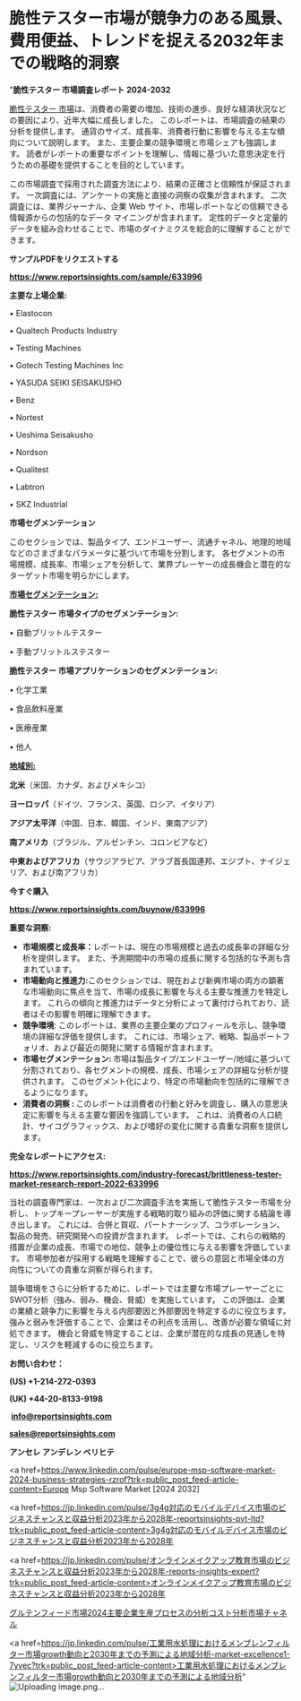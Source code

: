 # 脆性テスター市場が競争力のある風景、費用便益、トレンドを捉える2032年までの戦略的洞察

"<strong>脆性テスター 市場調査レポート 2024-2032</strong>

<a href=https://www.reportsinsights.com/sample/633996>脆性テスター 市場</a>は、消費者の需要の増加、技術の進歩、良好な経済状況などの要因により、近年大幅に成長しました。 このレポートは、市場調査の結果の分析を提供します。 通貨のサイズ、成長率、消費者行動に影響を与える主な傾向について説明します。 また、主要企業の競争環境と市場シェアも強調します。 読者がレポートの重要なポイントを理解し、情報に基づいた意思決定を行うための基礎を提供することを目的としています。

この市場調査で採用された調査方法により、結果の正確さと信頼性が保証されます。 一次調査には、アンケートの実施と直接の洞察の収集が含まれます。 二次調査には、業界ジャーナル、企業 Web サイト、市場レポートなどの信頼できる情報源からの包括的なデータ マイニングが含まれます。 定性的データと定量的データを組み合わせることで、市場のダイナミクスを総合的に理解することができます。

<strong><b>サンプルPDFをリクエストする</b></strong>

<a href=https://www.reportsinsights.com/sample/633996><strong><u>https://www.reportsinsights.com/sample/633996</u></strong></a>

<strong>主要な上場企業:</strong>

• Elastocon

• Qualtech Products Industry

• Testing Machines

• Gotech Testing Machines Inc

• YASUDA SEIKI SEISAKUSHO

• Benz

• Nortest

• Ueshima Seisakusho

• Nordson

• Qualitest

• Labtron

• SKZ Industrial

<strong>市場セグメンテーション</strong>

このセクションでは、製品タイプ、エンドユーザー、流通チャネル、地理的地域などのさまざまなパラメータに基づいて市場を分割します。 各セグメントの市場規模、成長率、市場シェアを分析して、業界プレーヤーの成長機会と潜在的なターゲット市場を明らかにします。

<strong><u>市場セグメンテーション</u></strong><strong><u>:</u></strong>

<strong>脆性テスター 市場タイプのセグメンテーション:</strong>

• 自動ブリットルテスター

• 手動ブリットルステスター

<strong>脆性テスター 市場アプリケーションのセグメンテーション:</strong>

• 化学工業

• 食品飲料産業

• 医療産業

• 他人

<strong><u>地域別</u></strong><strong><u>:</u></strong>

<strong>北米</strong>（米国、カナダ、およびメキシコ）

<strong>ヨーロッパ</strong>（ドイツ、フランス、英国、ロシア、イタリア）

<strong>アジア太平洋</strong>（中国、日本、韓国、インド、東南アジア）

<strong>南アメリカ</strong>（ブラジル、アルゼンチン、コロンビアなど）

<strong>中東およびアフリカ</strong>（サウジアラビア、アラブ首長国連邦、エジプト、ナイジェリア、および南アフリカ）

<strong>今すぐ購入</strong>

<a href=https://www.reportsinsights.com/buynow/633996><strong><u>https://www.reportsinsights.com/buynow/633996</u></strong></a>

<strong>重要な洞察:</strong>
<ul>
  <li><strong>市場規模と成長率：</strong>レポートは、現在の市場規模と過去の成長率の詳細な分析を提供します。 また、予測期間中の市場の成長に関する包括的な予測も含まれています。</li>
  <li><strong>市場動向と推進力:</strong>このセクションでは、現在および新興市場の両方の顕著な市場動向に焦点を当て、市場の成長に影響を与える主要な推進力を特定します。 これらの傾向と推進力はデータと分析によって裏付けられており、読者はその影響を明確に理解できます。</li>
  <li><strong>競争環境</strong>: このレポートは、業界の主要企業のプロフィールを示し、競争環境の詳細な評価を提供します。 これには、市場シェア、戦略、製品ポートフォリオ、および最近の開発に関する情報が含まれます。</li>
  <li><strong>市場セグメンテーション: </strong>市場は製品タイプ/エンドユーザー/地域に基づいて分割されており、各セグメントの規模、成長、市場シェアの詳細な分析が提供されます。 このセグメント化により、特定の市場動向を包括的に理解できるようになります。</li>
  <li><strong>消費者の洞察 : </strong>このレポートは消費者の行動と好みを調査し、購入の意思決定に影響を与える主要な要因を強調しています。 これは、消費者の人口統計、サイコグラフィックス、および嗜好の変化に関する貴重な洞察を提供します。</li>
</ul>
<strong>完全なレポートにアクセス:</strong>

<a href=https://www.reportsinsights.com/industry-forecast/brittleness-tester-market-research-report-2022-633996><strong><u><b>https://www.reportsinsights.com/industry-forecast/brittleness-tester-market-research-report-2022-633996</b></u></strong></a>

当社の調査専門家は、一次および二次調査手法を実施して脆性テスター市場を分析し、トップキープレーヤーが実施する戦略的取り組みの評価に関する結論を導き出します。 これには、合併と買収、パートナーシップ、コラボレーション、製品の発売、研究開発への投資が含まれます。 レポートでは、これらの戦略的措置が企業の成長、市場での地位、競争上の優位性に与える影響を評価しています。 市場参加者が採用する戦略を理解することで、彼らの意図と市場全体の方向性についての貴重な洞察が得られます。

競争環境をさらに分析するために、レポートでは主要な市場プレーヤーごとにSWOT分析（強み、弱み、機会、脅威）を実施しています。 この評価は、企業の業績と競争力に影響を与える内部要因と外部要因を特定するのに役立ちます。 強みと弱みを評価することで、企業はその利点を活用し、改善が必要な領域に対処できます。 機会と脅威を特定することは、企業が潜在的な成長の見通しを特定し、リスクを軽減するのに役立ちます。

<strong>お問い合わせ：</strong>

<strong>(US) +1-214-272-0393</strong>

<strong>(UK) +44-20-8133-9198</strong>

<strong> </strong><a href=info@reportsinsights.com><strong><u>info@reportsinsights.com</u></strong></a>

<a href=sales@reportsinsights.com><strong><u>sales@reportsinsights.com</u></strong></a>

<strong>アンセレ アンデレン ベリヒテ</strong>

<a href=https://www.linkedin.com/pulse/europe-msp-software-market-2024-business-strategies-rzrof?trk=public_post_feed-article-content>Europe Msp Software Market [2024 2032]</a>

<a href=https://jp.linkedin.com/pulse/3g4g対応のモバイルデバイス市場のビジネスチャンスと収益分析2023年から2028年-reportsinsights-pvt-ltd?trk=public_post_feed-article-content>3g4g対応のモバイルデバイス市場のビジネスチャンスと収益分析2023年から2028年</a>

<a href=https://jp.linkedin.com/pulse/オンラインメイクアップ教育市場のビジネスチャンスと収益分析2023年から2028年-reports-insights-expert?trk=public_post_feed-article-content>オンラインメイクアップ教育市場のビジネスチャンスと収益分析2023年から2028年</a>

<a href=https://www.linkedin.com/pulse/グルテンフィード市場2024主要企業生産プロセスの分析コスト分析市場チャネル-community-market-research-zjcff/>グルテンフィード市場2024主要企業生産プロセスの分析コスト分析市場チャネル</a>

<a href=https://jp.linkedin.com/pulse/工業用水処理におけるメンブレンフィルター市場growth動向と2030年までの予測による地域分析-market-excellence1-7yvec?trk=public_post_feed-article-content>工業用水処理におけるメンブレンフィルター市場growth動向と2030年までの予測による地域分析</a>"
![Uploading image.png…]()
